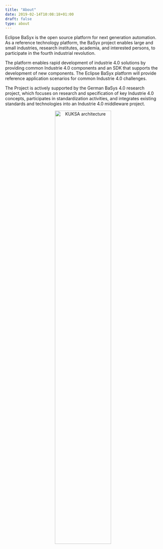```yaml
---
title: "About"
date: 2019-02-14T10:08:18+01:00
draft: false
type: about
---
```

<p class="lead">
Eclipse BaSyx is the open source platform for next generation automation. As a reference technology  platform, the BaSyx project enables large and small industries, research institutes, academia, and interested persons, to participate in the fourth industrial revolution. 
</p>
<p class="lead">
The platform enables rapid development of industrie 4.0 solutions by providing common Industrie 4.0 components and an SDK that supports the development of new components. The Eclipse BaSyx platform will provide reference application scenarios for common Industrie 4.0 challenges. 
</p>

<!--more-->

<p class="lead">
The Project is actively supported by the German BaSys 4.0 research project, which  focuses on research and specification of key Industrie 4.0 concepts, participates in standardization activities, and integrates existing standards and technologies into an Industrie 4.0 middleware project. 
</p>

<p style="text-align:center;">
	<a href="EKuksa.png">
		<img src="EKuksa.png"
			alt="KUKSA architecture" width="60%">
	</a>
</p>